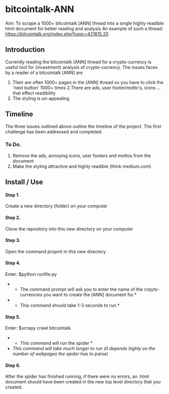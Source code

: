 # bitcointalk-ANN
Aim: To scrape a 1000+ bitcointalk [ANN] thread into a single highly readible html document for better reading and analysis
An example of such a thread: https://bitcointalk.org/index.php?topic=421615.20

## Introduction
Currently reading the bitcointalk [ANN] thread for a crypto-currency is useful tool for (investment) analysis of crypto-currency.
The issues faces by a reader of a bitcointalk [ANN] are
1. Their are  often 1000+ pages in the [ANN] thread so you have to click the 'next button' 1000+ times
2.There are ads, user footer/motto's, icons ... that effect readibility
3. The styling is un-appealing

## Timeline
The three issues outlined above outline the timeline of the project.
The first challenge has been addressed and completed.

### To Do.
1. Remove the ads, annoying icons, user footers and mottos from the document
2. Make the styling attractive and highly readible (think medium.com)


## Install / Use

#### Step 1.
Create a new directory (folder) on your computer

#### Step 2.
Clone the repository into this new directory on your computer

#### Step 3.
Open the command propmt in this new directory 

#### Step 4. 
Enter: $python runfile.py
* * The command prompt will ask you to enter the name of the crpyto-currencies you want to create the [ANN] document for.*
* * This command should take 1-3 seconds to run *

#### Step 5.
Enter: $scrapy crawl bitcointalk
* * This command will run the spider *
* *This command will take much longer to run (it depends highly on the number of webpages the spider has to parse)*

#### Step 6.
After the spider has finished running, if there were no errors, an .html document should have been created in the new top level directory that you created.
